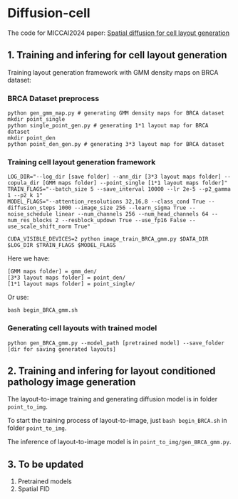 # Diffusion-cell

The code for MICCAI2024 paper: [Spatial diffusion for cell layout generation](https://arxiv.org/pdf/2409.03106)

## 1. Training and infering for cell layout generation ##

Training layout generation framework with GMM density maps on BRCA dataset:

### BRCA Dataset preprocess ###
```
python gen_gmm_map.py # generating GMM density maps for BRCA dataset
mkdir point_single
python single_point_gen.py # generating 1*1 layout map for BRCA dataset
mkdir point_den
python point_den_gen.py # generating 3*3 layout map for BRCA dataset
```

### Training cell layout generation framework ###

```
LOG_DIR="--log_dir [save folder] --ann_dir [3*3 layout maps folder] --copula_dir [GMM maps folder] --point_single [1*1 layout maps folder]"
TRAIN_FLAGS="--batch_size 5 --save_interval 10000 --lr 2e-5 --p2_gamma 1 --p2_k 1"
MODEL_FLAGS="--attention_resolutions 32,16,8 --class_cond True --diffusion_steps 1000 --image_size 256 --learn_sigma True --noise_schedule linear --num_channels 256 --num_head_channels 64 --num_res_blocks 2 --resblock_updown True --use_fp16 False --use_scale_shift_norm True"

CUDA_VISIBLE_DEVICES=2 python image_train_BRCA_gmm.py $DATA_DIR $LOG_DIR $TRAIN_FLAGS $MODEL_FLAGS
```

Here we have:

```
[GMM maps folder] = gmm_den/
[3*3 layout maps folder] = point_den/
[1*1 layout maps folder] = point_single/
```

Or use:

```
bash begin_BRCA_gmm.sh
```

### Generating cell layouts with trained model ###

```
python gen_BRCA_gmm.py --model_path [pretrained model] --save_folder [dir for saving generated layouts]
```
<!-- To train layout generation framework with GMM density maps on BRCA dataset,  -->


## 2. Training and infering for layout conditioned pathology image generation ##


The layout-to-image training and generating diffusion model is in folder ```point_to_img```.

To start the training process of layout-to-image, just ```bash begin_BRCA.sh``` in folder ```point_to_img```.

The inference of layout-to-image model is in ```point_to_img/gen_BRCA_gmm.py```.


## 3. To be updated ##

1. Pretrained models
2. Spatial FID
<!-- 2.  -->
<!-- The  -->
